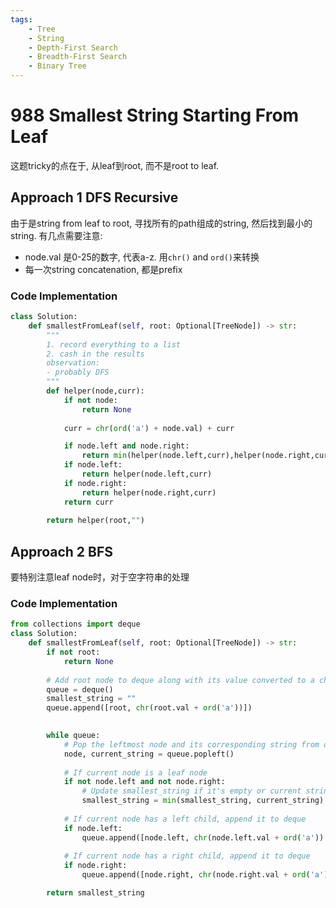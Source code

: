 ```yaml
---
tags:
    - Tree
    - String
    - Depth-First Search
    - Breadth-First Search
    - Binary Tree
---
```


# 988 Smallest String Starting From Leaf

这题tricky的点在于, 从leaf到root, 而不是root to leaf.

## Approach 1 DFS Recursive

由于是string from leaf to root, 寻找所有的path组成的string, 然后找到最小的string. 有几点需要注意:

- node.val 是0-25的数字, 代表a-z. 用`chr()` and `ord()`来转换
- 每一次string concatenation, 都是prefix

### Code Implementation

```python
class Solution:
    def smallestFromLeaf(self, root: Optional[TreeNode]) -> str:
        """
        1. record everything to a list
        2. cash in the results
        observation:
        - probably DFS
        """
        def helper(node,curr):
            if not node:
                return None
            
            curr = chr(ord('a') + node.val) + curr

            if node.left and node.right:
                return min(helper(node.left,curr),helper(node.right,curr))
            if node.left:
                return helper(node.left,curr)
            if node.right:
                return helper(node.right,curr)
            return curr
        
        return helper(root,"")
```

## Approach 2 BFS


要特别注意leaf node时，对于空字符串的处理

### Code Implementation

```python
from collections import deque
class Solution:
    def smallestFromLeaf(self, root: Optional[TreeNode]) -> str:
        if not root:
            return None
        
        # Add root node to deque along with its value converted to a character
        queue = deque()        
        smallest_string = ""
        queue.append([root, chr(root.val + ord('a'))])
        

        while queue:
            # Pop the leftmost node and its corresponding string from deque
            node, current_string = queue.popleft()
            
            # If current node is a leaf node
            if not node.left and not node.right:
                # Update smallest_string if it's empty or current string is smaller
                smallest_string = min(smallest_string, current_string) if smallest_string else current_string
            
            # If current node has a left child, append it to deque
            if node.left:
                queue.append([node.left, chr(node.left.val + ord('a')) + current_string])
            
            # If current node has a right child, append it to deque
            if node.right:
                queue.append([node.right, chr(node.right.val + ord('a')) + current_string])

        return smallest_string
```